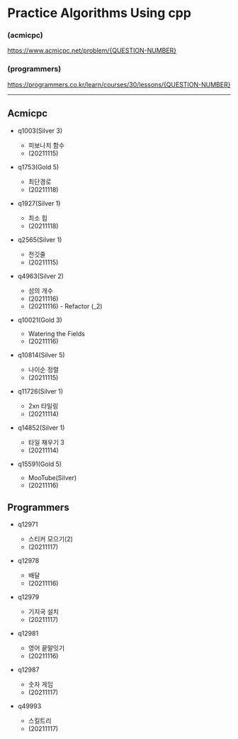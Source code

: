 # Practice Algorithms Using cpp

### (acmicpc)

https://www.acmicpc.net/problem/{QUESTION-NUMBER}

### (programmers)

https://programmers.co.kr/learn/courses/30/lessons/{QUESTION-NUMBER}

---------------------------------------------------------------------

## Acmicpc

+ q1003(Silver 3)
    - 피보나치 함수
    - (20211115)


+ q1753(Gold 5)
    - 최단경로
    - (20211118)


+ q1927(Silver 1)
    - 최소 힙
    - (20211118)


+ q2565(Silver 1)
    - 전깃줄
    - (20211115)


+ q4963(Silver 2)
    - 섬의 개수
    - (20211116)
    - (20211116) - Refactor (_2)


+ q10021(Gold 3)
    - Watering the Fields
    - (20211116)


+ q10814(Silver 5)
    - 나이순 정렬
    - (20211115)


+ q11726(Silver 1)
    - 2xn 타일링
    - (20211114)


+ q14852(Silver 1)
    - 타일 채우기 3
    - (20211114)


+ q15591(Gold 5)
    - MooTube(Silver)
    - (20211116)


## Programmers

+ q12971
    - 스티커 모으기(2)
    - (20211117)


+ q12978
    - 배달
    - (20211116)


+ q12979
    - 기지국 설치
    - (20211117)


+ q12981
    - 영어 끝말잇기
    - (20211116)


+ q12987
    - 숫자 게임
    - (20211117)


+ q49993
    - 스킬트리
    - (20211117)